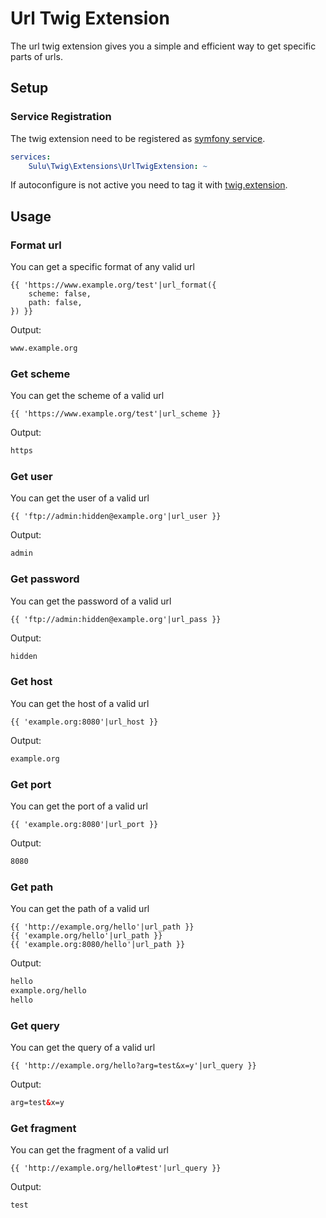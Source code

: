 # Url Twig Extension

The url twig extension gives you a simple and efficient way to get specific parts of urls.

## Setup

### Service Registration

The twig extension need to be registered as [symfony service](http://symfony.com/doc/current/service_container.html).

```yml
services:
    Sulu\Twig\Extensions\UrlTwigExtension: ~
```

If autoconfigure is not active you need to tag it with [twig.extension](https://symfony.com/doc/current/service_container.html#the-autoconfigure-option).

## Usage

### Format url

You can get a specific format of any valid url

```twig
{{ 'https://www.example.org/test'|url_format({
    scheme: false,
    path: false,
}) }}
```

Output:

```html
www.example.org
```

### Get scheme

You can get the scheme of a valid url

```twig
{{ 'https://www.example.org/test'|url_scheme }}
```

Output:

```html
https
```

### Get user

You can get the user of a valid url

```twig
{{ 'ftp://admin:hidden@example.org'|url_user }}
```

Output:

```html
admin
```

### Get password

You can get the password of a valid url

```twig
{{ 'ftp://admin:hidden@example.org'|url_pass }}
```

Output:

```html
hidden
```

### Get host

You can get the host of a valid url

```twig
{{ 'example.org:8080'|url_host }}
```

Output:

```html
example.org
```

### Get port

You can get the port of a valid url

```twig
{{ 'example.org:8080'|url_port }}
```

Output:

```html
8080
```

### Get path

You can get the path of a valid url

```twig
{{ 'http://example.org/hello'|url_path }}
{{ 'example.org/hello'|url_path }}
{{ 'example.org:8080/hello'|url_path }}
```

Output:

```html
hello
example.org/hello
hello
```

### Get query

You can get the query of a valid url

```twig
{{ 'http://example.org/hello?arg=test&x=y'|url_query }}
```

Output:

```html
arg=test&x=y
```

### Get fragment

You can get the fragment of a valid url

```twig
{{ 'http://example.org/hello#test'|url_query }}
```

Output:

```html
test
```
